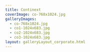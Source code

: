 ```yaml
---
title: Continext
coverImage: co-768x1024.jpg
galleryImages:
  - co-768x1024.jpg
  - co1-1024x683.jpg
  - co2-1024x683.jpg
  - co3-1024x683.jpg
layout: galleryLayout_corporate.html
---
```

